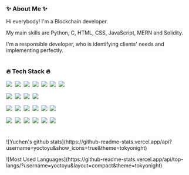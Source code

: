 <h3>✨ About Me ✨</h3>
<p>Hi everybody! I'm a Blockchain developer.</p>
<p>My main skills are Python, C, HTML, CSS, JavaScript, MERN and Solidity.</p>
<p>I'm a responsible developer, who is identifying clients' needs and implementing perfectly.</p>
  
#
<h3>🔥 Tech Stack 🔥</h3>
<p><img src="https://img.shields.io/badge/HTML5-E34F26?style=for-the-badge&logo=html5&logoColor=white"/>&nbsp;&nbsp;<img src="https://img.shields.io/badge/CSS3-1572B6?style=for-the-badge&logo=css3&logoColor=white"/>&nbsp;&nbsp;<img src="https://img.shields.io/badge/Scss-green?style=for-the-badge&logo=Sass&logoColor=CC6699"/>&nbsp;&nbsp;<img src="https://img.shields.io/badge/javascript-F7DF1E?style=for-the-badge&logo=javascript&logoColor=black">&nbsp;&nbsp;<img src="https://img.shields.io/badge/React-white?style=for-the-badge&logo=React&logoColor=61DAFB"/>&nbsp;&nbsp;<img src="https://img.shields.io/badge/TypeScript-3178C6?style=for-the-badge&logo=TypeScript&logoColor=white"/>&nbsp;&nbsp;<img src="https://img.shields.io/badge/Redux-pink?style=for-the-badge&logo=Redux&logoColor=764ABC"/></p>

<p><img src="https://img.shields.io/badge/Node.js-c2c5c5?style=for-the-badge&logo=Node.js&logoColor=339933"/>&nbsp;&nbsp;<img src="https://img.shields.io/badge/mongoDB-47A248?style=for-the-badge&logo=MongoDB&logoColor=white">&nbsp;&nbsp;<img src="https://img.shields.io/badge/MySQL-f1d8d9?style=for-the-badge&logo=MySQL&logoColor=4479A1"/>&nbsp;&nbsp;<img src="https://img.shields.io/badge/Bootstrap-yellow?style=for-the-badge&logo=Bootstrap&logoColor=7952B3"/></p>

<p><img src="https://img.shields.io/badge/Solidity-white?style=for-the-badge&logo=Solidity&logoColor=363636"/>&nbsp;&nbsp;<img src="https://img.shields.io/badge/Ethereum-white?style=for-the-badge&logo=Ethereum&logoColor=3C3C3D"/>&nbsp;&nbsp;<img src="https://img.shields.io/badge/Binance-gray?style=for-the-badge&logo=Binance&logoColor=F0B90B"/>&nbsp;&nbsp;<img src="https://img.shields.io/badge/IPFS-gray?style=for-the-badge&logo=IPFS&logoColor=65C2CB"/>&nbsp;&nbsp;<img src="https://img.shields.io/badge/python-3776AB?style=for-the-badge&logo=python&logoColor=white">&nbsp;&nbsp;<img src="https://img.shields.io/badge/c++-00599C?style=for-the-badge&logo=c%2B%2B&logoColor=white"></p>

<p><img src="https://img.shields.io/badge/Notion-b4f5bd?style=for-the-badge&logo=Notion&logoColor=black"/>&nbsp;&nbsp;<img src="https://img.shields.io/badge/GitHub-gray?style=for-the-badge&logo=GitHub&logoColor=black"/>&nbsp;&nbsp;<img src="https://img.shields.io/badge/Git-blue?style=for-the-badge&logo=Git&logoColor=F05032"/>&nbsp;&nbsp;<img src="https://img.shields.io/badge/Bitbucket-white?style=for-the-badge&logo=Bitbucket&logoColor=0052CC"/>&nbsp;&nbsp;<img src="https://img.shields.io/badge/Confluence-gray?style=for-the-badge&logo=Confluence&logoColor=172B4D"/>&nbsp;&nbsp;<img src="https://img.shields.io/badge/Jira-green?style=for-the-badge&logo=Jira&logoColor=0052CC"/></p>
  
#
<p>
  ![Yuchen's github stats](https://github-readme-stats.vercel.app/api?username=yoctoyu&show_icons=true&theme=tokyonight)
</p>
<p>![Most Used Languages](https://github-readme-stats.vercel.app/api/top-langs/?username=yoctoyu&layout=compact&theme=tokyonight)</p>
